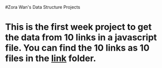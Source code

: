 #Zora Wan's Data Structure Projects<h1>
This is the first week project to get the data from 10 links in a javascript file. You can find the 10 links as 10 files in the [link](https://github.com/zorawan/DataStructures/blob/master/week1/week1.js) folder.
